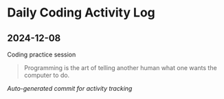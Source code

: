 # Daily Coding Activity Log

## 2024-12-08

Coding practice session

> Programming is the art of telling another human what one wants the computer to do.

*Auto-generated commit for activity tracking*
